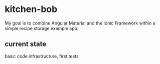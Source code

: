 # kitchen-bob
My goal is to combine Angular Material and the Ionic Framework within a simple recipe storage example app.

## current state
basic code infrastructure, first tests
